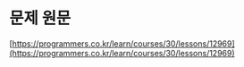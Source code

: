 # 문제 원문

[https://programmers.co.kr/learn/courses/30/lessons/12969](https://programmers.co.kr/learn/courses/30/lessons/12969)
